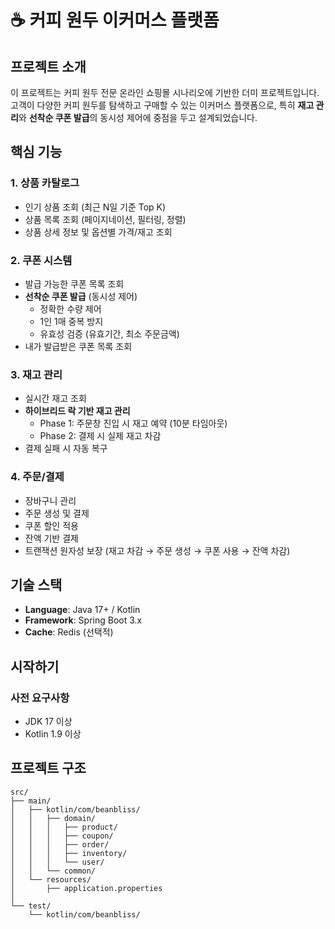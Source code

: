 # ☕ 커피 원두 이커머스 플랫폼

## 프로젝트 소개

이 프로젝트는 커피 원두 전문 온라인 쇼핑몰 시나리오에 기반한 더미 프로젝트입니다.
고객이 다양한 커피 원두를 탐색하고 구매할 수 있는 이커머스 플랫폼으로,
특히 **재고 관리**와 **선착순 쿠폰 발급**의 동시성 제어에 중점을 두고 설계되었습니다.

## 핵심 기능

### 1. 상품 카탈로그
- 인기 상품 조회 (최근 N일 기준 Top K)
- 상품 목록 조회 (페이지네이션, 필터링, 정렬)
- 상품 상세 정보 및 옵션별 가격/재고 조회

### 2. 쿠폰 시스템
- 발급 가능한 쿠폰 목록 조회
- **선착순 쿠폰 발급** (동시성 제어)
    - 정확한 수량 제어
    - 1인 1매 중복 방지
    - 유효성 검증 (유효기간, 최소 주문금액)
- 내가 발급받은 쿠폰 목록 조회

### 3. 재고 관리
- 실시간 재고 조회
- **하이브리드 락 기반 재고 관리**
    - Phase 1: 주문창 진입 시 재고 예약 (10분 타임아웃)
    - Phase 2: 결제 시 실제 재고 차감
- 결제 실패 시 자동 복구

### 4. 주문/결제
- 장바구니 관리
- 주문 생성 및 결제
- 쿠폰 할인 적용
- 잔액 기반 결제
- 트랜잭션 원자성 보장 (재고 차감 → 주문 생성 → 쿠폰 사용 → 잔액 차감)

## 기술 스택

- **Language**: Java 17+ / Kotlin
- **Framework**: Spring Boot 3.x
- **Cache**: Redis (선택적)

## 시작하기

### 사전 요구사항
- JDK 17 이상
- Kotlin 1.9 이상

## 프로젝트 구조

```
src/
├── main/
│   ├── kotlin/com/beanbliss/
│   │   ├── domain/
│   │   │   ├── product/
│   │   │   ├── coupon/
│   │   │   ├── order/
│   │   │   ├── inventory/
│   │   │   └── user/
│   │   └── common/
│   └── resources/
│       ├── application.properties
│  
└── test/
    └── kotlin/com/beanbliss/
```
